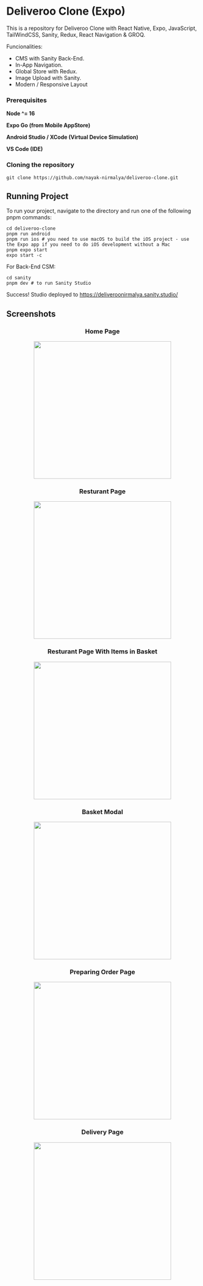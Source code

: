 # Deliveroo Clone (Expo)

This is a repository for Deliveroo Clone with React Native, Expo, JavaScript, TailWindCSS, Sanity, Redux, React Navigation & GROQ.

Funcionalities:

- CMS with Sanity Back-End.
- In-App Navigation.
- Global Store with Redux.
- Image Upload with Sanity.
- Modern / Responsive Layout

### Prerequisites

**Node ^= 16**

**Expo Go (from Mobile AppStore)**

**Android Studio / XCode (Virtual Device Simulation)**

**VS Code (IDE)**

### Cloning the repository

```shell
git clone https://github.com/nayak-nirmalya/deliveroo-clone.git
```

## Running Project

To run your project, navigate to the directory and run one of the following pnpm commands:

```shell
cd deliveroo-clone
pnpm run android
pnpm run ios # you need to use macOS to build the iOS project - use the Expo app if you need to do iOS development without a Mac
pnpm expo start
expo start -c
```

For Back-End CSM:

```shell
cd sanity
pnpm dev # to run Sanity Studio
```

Success! Studio deployed to https://deliveroonirmalya.sanity.studio/

## Screenshots

<div align='center'>

### Home Page

<img src="readme_imgs/homepage.jpg" width="360">

### Resturant Page

<img src="readme_imgs/resturantpage.jpg" width="360">

### Resturant Page With Items in Basket

<img src="readme_imgs/resturantpagewithbasket.jpg" width="360">

### Basket Modal

<img src="readme_imgs/basketpage.jpg" width="360">

### Preparing Order Page

<img src="readme_imgs/preparingorder.jpg" width="360">

### Delivery Page

<img src="readme_imgs/deliverypage.jpg" width="360">

</div>
